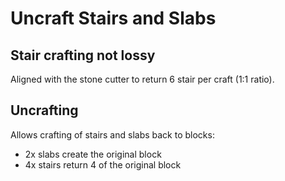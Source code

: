 # Uncraft Stairs and Slabs 

## Stair crafting not lossy

Aligned with the stone cutter to return 6 stair per craft (1:1 ratio).

## Uncrafting

Allows crafting of stairs and slabs back to blocks:

- 2x slabs create the original block
- 4x stairs return 4 of the original block

